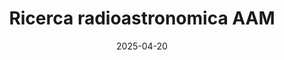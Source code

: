 ---
title: "Ricerca radioastronomica AAM"
collection: publications
category: writings
permalink: /files/ricercaradioastronomica.pdf
excerpt: 'Con la presente nota proponiamo all’Associazione Astrofili Mantovani un progetto di ricerca finalizzato al consolidamento dell’attività scientifica e all’apertura verso nuove aree di indagine. In particolare, intendiamo porre l’attenzione sul progetto di radioastronomia open source Whistle of Wind...'
date: 2025-04-20
venue: "Associazione Astrofili Mantovani"
paperurl: '/files/ricercaradioastronomica.pdf'
# slidesurl: 'http://example.com/slides.pdf'  # Slides not available
# bibtexurl: 'http://example.com/bibtex.bib'  # BibTeX not available
# citation: 'Gatti, R. (2024). &quot;From Doppler Effect to Black Hole.&quot; <i>gttrcr</i>. https://hal.science/hal-04699724/'
---